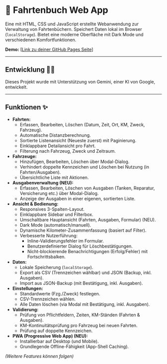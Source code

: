 # 🚗 Fahrtenbuch Web App

Eine mit HTML, CSS und JavaScript erstellte Webanwendung zur Verwaltung von Fahrtenbüchern. Speichert Daten lokal im Browser (`localStorage`). Bietet eine moderne Oberfläche mit Dark Mode und verschiedenen Komfortfunktionen.

**Demo:** [[Link zu deiner GitHub Pages Seite](https://breiti35.github.io/fahrtenbuch-app/fahrtenbuch.html)] 

---

## Entwicklung 🧑‍💻

Dieses Projekt wurde mit Unterstützung von Gemini, einer KI von Google, entwickelt.

---

## Funktionen ✨

-   **Fahrten:**
    -   Erfassen, Bearbeiten, Löschen (Datum, Zeit, Ort, KM, Zweck, Fahrzeug).
    -   Automatische Distanzberechnung.
    -   Sortierte Listenansicht (Neueste zuerst) mit Paginierung.
    -   Einklappbare Detailansicht pro Fahrt.
    -   Filterung nach Fahrzeug, Zweck und Zeitraum.
-   **Fahrzeuge:**
    -   Hinzufügen, Bearbeiten, Löschen über Modal-Dialog.
    -   Verhindert doppelte Kennzeichen und Löschen bei Nutzung (in Fahrten/Ausgaben).
    -   Übersichtliche Liste mit Aktionen.
-   **Ausgabenverwaltung (NEU):**
    -   Erfassen, Bearbeiten, Löschen von Ausgaben (Tanken, Reparatur, Versicherung etc.) über Modal-Dialog.
    -   Anzeige der Ausgaben in einer eigenen, sortierten Liste.
-   **Ansicht & Bedienung:**
    -   Responsives 3-Spalten-Layout.
    -   Einklappbare Sidebar und Filterbox.
    -   Umschaltbare Hauptansicht (Fahrten, Ausgaben, Formular) (NEU).
    * Dark Mode (automatisch/manuell).
    * Dynamische Kilometer-Zusammenfassung (basiert auf Filter).
    * Verbesserte Nutzerführung:
        * Inline-Validierungsfehler im Formular.
        * Benutzerdefinierter Dialog für Löschbestätigungen.
        * Nicht-blockierende Benachrichtigungen (Erfolg/Fehler) mit Fortschrittsbalken.
-   **Daten:**
    * Lokale Speicherung (`localStorage`).
    * Export als CSV (Trennzeichen wählbar) und JSON (Backup, inkl. Ausgaben).
    * Import aus JSON-Backup (mit Bestätigung, inkl. Ausgaben).
-   **Einstellungen:**
    * Standardwerte (Fzg./Zweck) festlegen.
    * CSV-Trennzeichen wählen.
    * Alle Daten löschen (via Modal mit Bestätigung, inkl. Ausgaben).
-   **Validierung:**
    * Prüfung von Pflichtfeldern, Zeiten, KM-Ständen (Fahrten & Ausgaben).
    * KM-Kontinuitätsprüfung pro Fahrzeug bei neuen Fahrten.
    * Prüfung auf doppelte Kennzeichen.
-   **PWA (Progressive Web App) (NEU):**
    * Installierbar auf Desktop (und Mobile).
    * Grundlegende Offline-Fähigkeit (App-Shell Caching).

_(Weitere Features können folgen)_
